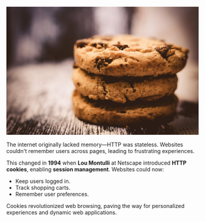 ![Real Cookie](./assets/real_cookie.jpg)  

The internet originally lacked memory—HTTP was stateless. Websites couldn't remember users across pages, leading to frustrating experiences.  

This changed in **1994** when **Lou Montulli** at Netscape introduced **HTTP cookies**, enabling **session management**. Websites could now:  
- Keep users logged in.  
- Track shopping carts.  
- Remember user preferences.  

Cookies revolutionized web browsing, paving the way for personalized experiences and dynamic web applications.  
